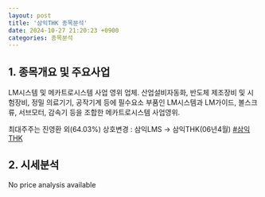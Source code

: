 ```yaml
---
layout: post
title: '삼익THK 종목분석'
date: 2024-10-27 21:20:23 +0900
categories: 종목분석
---
```


## 1. 종목개요 및 주요사업

LM시스템 및 메카트로시스템 사업 영위 업체. 산업설비자동화, 반도체 제조장비 및 시험장비, 정밀 의료기기, 공작기계 등에 필수요소 부품인 LM시스템과 LM가이드, 볼스크류, 서브모터, 감속기 등을 조합한 메카트로시스템 사업영위. 

최대주주는 진영환 외(64.03%) 상호변경 : 삼익LMS -> 삼익THK(06년4월)
[#삼익THK](#)

## 2. 시세분석

No price analysis available
